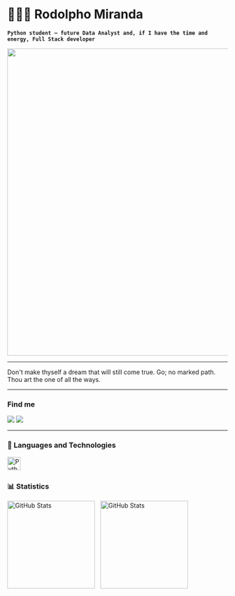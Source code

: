 # 🧑🏾‍💻 Rodolpho Miranda


**`Python student – ​​future Data Analyst and, if I have the time and energy, Full Stack developer`**


<div align="center">
<img src="[https://desblogada.files.wordpress.com/2021/05/kaka-cordovil-java-developer-2.gif](https://private-user-images.githubusercontent.com/205480623/432999896-d74c92f7-625b-4f6a-8ae3-b811c0906d21.png?jwt=eyJhbGciOiJIUzI1NiIsInR5cCI6IkpXVCJ9.eyJpc3MiOiJnaXRodWIuY29tIiwiYXVkIjoicmF3LmdpdGh1YnVzZXJjb250ZW50LmNvbSIsImtleSI6ImtleTUiLCJleHAiOjE3NDQ0MjY4MTMsIm5iZiI6MTc0NDQyNjUxMywicGF0aCI6Ii8yMDU0ODA2MjMvNDMyOTk5ODk2LWQ3NGM5MmY3LTYyNWItNGY2YS04YWUzLWI4MTFjMDkwNmQyMS5wbmc_WC1BbXotQWxnb3JpdGhtPUFXUzQtSE1BQy1TSEEyNTYmWC1BbXotQ3JlZGVudGlhbD1BS0lBVkNPRFlMU0E1M1BRSzRaQSUyRjIwMjUwNDEyJTJGdXMtZWFzdC0xJTJGczMlMkZhd3M0X3JlcXVlc3QmWC1BbXotRGF0ZT0yMDI1MDQxMlQwMjU1MTNaJlgtQW16LUV4cGlyZXM9MzAwJlgtQW16LVNpZ25hdHVyZT02YzE2NTY2OTQyMjEyN2JiOWYwM2NjNGY5NDFmYTljMDBmZmFlODkxMzI4NjMyN2NiMGE1MmExYjBjOWY0YjYxJlgtQW16LVNpZ25lZEhlYWRlcnM9aG9zdCJ9.q822X9-sPQDM54vtEdiKV7ZuLV8Br50qtWfpiWEoyqg)" width="700px" />
</div>

---

Don't make thyself a dream that will still come true. Go; no marked path. Thou art the one of all the ways.

---

### Find me


<div>
<a href="https://www.linkedin.com/in/rodolpho-miranda-3a2435137/" target="_blank"><img src="https://img.shields.io/badge/-LinkedIn-%230077B5?style=for-the-badge&logo=linkedin&logoColor=white" target="_blank"></a> <a href="https://instagram.com/rodolphodemiranda" target="_blank"><img src="https://img.shields.io/badge/-Instagram-%23E4405F?style=for-the-badge&logo=instagram&logoColor=white" target="_blank"></a>
</div>

---

### 🤖 Languages ​​and Technologies


<img 
    align="left" 
    alt="Python" 
    title="Python"
    width="30px" 
    style="padding-right: 10px;" 
    src="https://cdn.jsdelivr.net/gh/devicons/devicon@latest/icons/python/python-original.svg" 
/>

<br/>
<br/>

### 📊 Statistics

<p>
  <img 
    align="left" 
    alt="GitHub Stats" 
    height="200" 
    style="padding-right: 10px;" 
    src="https://github-readme-stats.vercel.app/api?username=Rodolpho-Miranda&show_icons=true&theme=dracula&include_all_commits=true" 
  />

<img 
      align="left" 
      alt="GitHub Stats" 
      height="200" 
      src="https://github-readme-stats.vercel.app/api/top-langs/?username=Rodolpho-Miranda&theme=dracula&layout=compact&custom_title=Tecnologias&langs_count=9" 
  />

</p>
